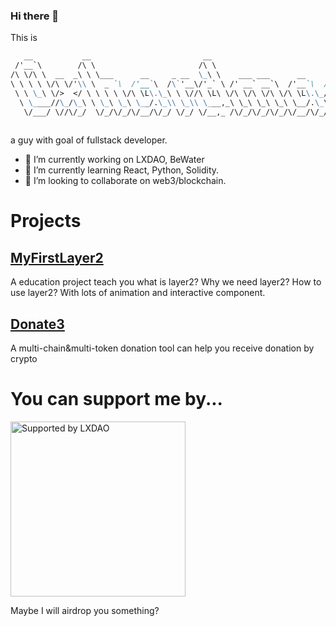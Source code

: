 ### Hi there 👋
This is

```md
   __           __                         __                                  
 /'__`\        /\ \                       /\ \                                 
/\ \/\ \  __  _\ \ \___      __     _ __  \_\ \    ___ ___      __      ___    
\ \ \ \ \/\ \/'\\ \  _ `\  /'__`\  /\`'__\/'_` \ /' __` __`\  /'__`\  /' _ `\  
 \ \ \_\ \/>  </ \ \ \ \ \/\ \L\.\_\ \ \//\ \L\ \/\ \/\ \/\ \/\ \L\.\_/\ \/\ \ 
  \ \____//\_/\_\ \ \_\ \_\ \__/.\_\\ \_\\ \___,_\ \_\ \_\ \_\ \__/.\_\ \_\ \_\
   \/___/ \//\/_/  \/_/\/_/\/__/\/_/ \/_/ \/__,_ /\/_/\/_/\/_/\/__/\/_/\/_/\/_/
                                                                               
```

a guy with goal of fullstack developer.

- 🔭 I’m currently working on LXDAO, BeWater
- 🌱 I’m currently learning React, Python, Solidity.
- 👯 I’m looking to collaborate on web3/blockchain.

# Projects

## [MyFirstLayer2](https://layer2.myfirst.io/)
A education project teach you what is layer2? Why we need layer2? How to use layer2? With lots of animation and interactive component.

## [Donate3](https://www.donate3.xyz/create)
A multi-chain&multi-token donation tool can help you receive donation by crypto

# You can support me by...

<a target="_blank" href="https://www.donate3.xyz/donateTo?cid=bafkreic5uahtedgvpbffwl4eee5lo36utmkawukanw4ujpdnij4a4nzs3e"><img alt="Supported by LXDAO" src="https://www.donate3.xyz/Donate3ToMe.svg" width="280" /></a>

Maybe I will airdrop you something?

